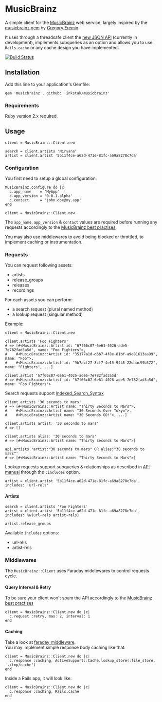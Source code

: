 # MusicBrainz

A simple client for the [MusicBrainz](http://musicbrainz.org) web service, largely inspired by the [musicbrainz gem](https://github.com/localhots/musicbrainz) by [Gregory Eremin](https://github.com/localhots)

It uses through a threadsafe client the [new JSON API](http://wiki.musicbrainz.org/Development/JSON_Web_Service) (currently in development), implements subqueries as an option and allows you to use `Rails.cache` or any cache design you have implemented.

[![Build Status](https://travis-ci.org/inkstak/musicbrainz.svg)](https://travis-ci.org/inkstak/musicbrainz)


## Installation

Add this line to your application's Gemfile:

```
gem 'musicbrainz', github: 'inkstak/musicbrainz'
```


### Requirements

Ruby version 2.x required.


## Usage

```
client = MusicBrainz::Client.new

search = client.artists 'Nirvana'
artist = client.artist '5b11f4ce-a62d-471e-81fc-a69a8278c7da'
```

### Configuration

You first need to setup a global configuration:

```
MusicBrainz.configure do |c|
  c.app_name    = 'MyApp'
  c.app_version = '0.0.1.alpha'
  c.contact     = 'john.doe@my.app'
end

client = MusicBrainz::Client.new
```

The `app_name`, `app_version` & `contact` values are required before running any requests accordingly to the [MusicBrainz best practises](http://musicbrainz.org/doc/XML_Web_Service/Rate_Limiting#How_can_I_be_a_good_citizen_and_be_smart_about_using_the_Web_Service.3F).

You may also use middlewares to avoid being blocked or throttled, to implement caching or instrumentation.


### Requests

You can request following assets:

* artists
* release_groups
* releases
* recordings


For each assets you can perform:

* a search request (plural named method)
* a lookup request (singular method)

Example:

```
client = MusicBrainz::Client.new

client.artists 'Foo Fighters'
# => [#<MusicBrainz::Artist id: "67f66c07-6e61-4026-ade5-7e782fad3a5d", name: "Foo Fighters">,
#    #<MusicBrainz::Artist id: "35177a1d-d6b7-4f8e-81bf-a9e81613aa99", name: "Foo">,
#    #<MusicBrainz::Artist id: "9b7acf27-8cf7-4e15-9445-22daac99b372", name: "Fighters", ...]

client.artist '67f66c07-6e61-4026-ade5-7e782fad3a5d'
# => #<MusicBrainz::Artist id: "67f66c07-6e61-4026-ade5-7e782fad3a5d", name: "Foo Fighters">
```

Search requests support [Indexed_Search_Syntax](http://musicbrainz.org/doc/Indexed_Search_Syntax)

```
client.artists '30 seconds to mars'
# => [#<MusicBrainz::Artist name: "Thirty Seconds to Mars">,
#    #<MusicBrainz::Artist name: "30 Seconds Over Tokyo">,
#    #<MusicBrainz::Artist name: "30 Seconds GO!">, ...]

client.artists artist: '30 seconds to mars'
# => []

client.artists alias: '30 seconds to mars'
# => [#<MusicBrainz::Artist name: "Thirty Seconds to Mars">]

api.artists 'artist:"30 seconds to mars" OR alias:"30 seconds to mars"'
# => [#<MusicBrainz::Artist name: "Thirty Seconds to Mars">]
```


Lookup requests support subqueries & relationships as described in [API manual](http://musicbrainz.org/doc/Development/XML_Web_Service/Version_2#Lookups) through the `:includes` option.

```
artist = client.artist '5b11f4ce-a62d-471e-81fc-a69a8278c7da', includes: 'url-rels'
```


#### Artists

```
search = client.artists 'Foo Fighters'
artist = client.artist '5b11f4ce-a62d-471e-81fc-a69a8278c7da', includes: %w(url-rels artist-rels)

artist.release_groups
```

Available `includes` options:

* url-rels
* artist-rels


### Middlewares

The `MusicBrainz::Client` uses Faraday middlewares to control requests cycle.


#### Query Interval & Retry

To be sure your client won't spam the API accordingly to the [MusicBrainz best practises](http://musicbrainz.org/doc/XML_Web_Service/Rate_Limiting#How_can_I_be_a_good_citizen_and_be_smart_about_using_the_Web_Service.3F)

```
client = MusicBrainz::Client.new do |c|
  c.request :retry, max: 2, interval: 1
end
```

#### Caching

Take a look at [faraday_middleware](https://github.com/lostisland/faraday_middleware).  
You may implement simple response body caching like that:

```
client = MusicBrainz::Client.new do |c|
  c.response :caching, ActiveSupport::Cache.lookup_store(:file_store, './tmp/cache')
end
```

Inside a Rails app, it will look like:

```
client = MusicBrainz::Client.new do |c|
  c.response :caching, Rails.cache
end
```
